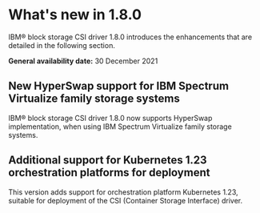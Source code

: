 # What's new in 1.8.0

IBM® block storage CSI driver 1.8.0 introduces the enhancements that are detailed in the following section.

**General availability date:** 30 December 2021

## New HyperSwap support for IBM Spectrum Virtualize family storage systems

IBM® block storage CSI driver 1.8.0 now supports HyperSwap implementation, when using IBM Spectrum Virtualize family storage systems.

## Additional support for Kubernetes 1.23 orchestration platforms for deployment

This version adds support for orchestration platform Kubernetes 1.23, suitable for deployment of the CSI (Container Storage Interface) driver.
